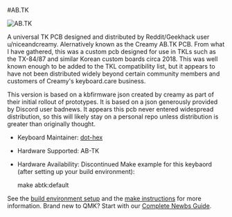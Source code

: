 #AB.TK

![AB.TK](https://i.imgur.com/Sw8G5IV.jpg)

A universal TK PCB designed and distributed by Reddit/Geekhack user u/niceandcreamy. Alernatively known as the Creamy AB.TK PCB. From what I have gathered, this was a custom pcb designed for use in TKLs such as the TX-84/87 and similar Korean custom boards circa 2018. This was well known enough to be added to the TKL compatibility list, but it appears to have not been distributed widely beyond certain community members and customers of Creamy's keyboard.care business.

This version is based on a kbfirmware json created by creamy as part of their initial rollout of prototypes. It is based on a json generously provided by Discord user badnews. It appears this pcb never entered widespread distribution, so this will likely stay on a personal repo unless distribution is greater than originally thought. 

* Keyboard Maintainer: [dot-hex](https://github.com/dot-hex)
* Hardware Supported: AB-TK
* Hardware Availability: Discontinued
Make example for this keybaord (after setting up your build environment):

    make abtk:default


See the [build environment setup](https://docs.qmk.fm/#/getting_started_build_tools) and the [make instructions](https://docs.qmk.fm/#/getting_started_make_guide) for more information. Brand new to QMK? Start with our [Complete Newbs Guide](https://docs.qmk.fm/#/newbs).
